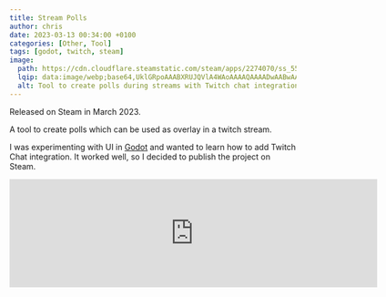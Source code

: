```yaml
---
title: Stream Polls
author: chris
date: 2023-03-13 00:34:00 +0100
categories: [Other, Tool]
tags: [godot, twitch, steam]
image:
  path: https://cdn.cloudflare.steamstatic.com/steam/apps/2274070/ss_55a564bb5f5980049ba28f013ce2d55f9c9671e3.1920x1080.jpg?t=1678728775
  lqip: data:image/webp;base64,UklGRpoAAABXRUJQVlA4WAoAAAAQAAAADwAABwAAQUxQSDIAAAARL0AmbZurmr57yyIiqE8oiG0bejIYEQTgqiDA9vqnsUSI6H+oAERp2HZ65qP/VIAWAFZQOCBCAAAA8AEAnQEqEAAIAAVAfCWkAALp8sF8rgRgAP7o9FDvMCkMde9PK7euH5M1m6VWoDXf2FkP3BqV0ZYbO6NA/VFIAAAA
  alt: Tool to create polls during streams with Twitch chat integration.
---
```


Released on Steam in March 2023. 

A tool to create polls which can be used as overlay in a twitch stream. 


I was experimenting with UI in [Godot](https://godotengine.org/) and wanted to learn how to add Twitch Chat integration. It worked well, so I decided to publish the project on Steam.


<iframe src="https://store.steampowered.com/widget/2274070/" frameborder="0" width="646" height="190"></iframe>
